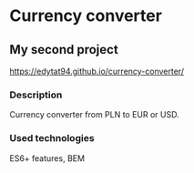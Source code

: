 # Currency converter

## My second project

https://edytat94.github.io/currency-converter/

### Description

Currency converter from PLN to EUR or USD.

### Used technologies

ES6+ features, BEM
